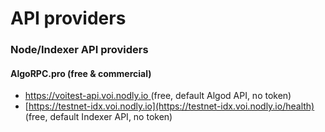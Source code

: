 # API providers

### Node/Indexer API providers

#### AlgoRPC.pro (free & commercial)

* [https://voitest-api.voi.nodly.io ](https://testnet-api.voi.nodly.io/v2/status)(free, default Algod API, no token)
* [https://testnet-idx.voi.nodly.io](https://testnet-idx.voi.nodly.io/health) (free, default Indexer API, no token)

